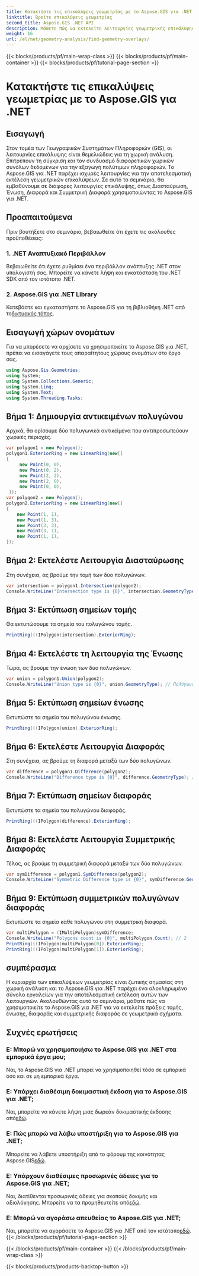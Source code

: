 ```yaml
---
title: Κατακτήστε τις επικαλύψεις γεωμετρίας με το Aspose.GIS για .NET
linktitle: Βρείτε επικαλύψεις γεωμετρίας
second_title: Aspose.GIS .NET API
description: Μάθετε πώς να εκτελείτε λειτουργίες γεωμετρικής επικάλυψης χρησιμοποιώντας το Aspose.GIS για .NET. Κύρια πράξεις τομής, ένωσης, διαφοράς και συμμετρικής διαφοράς.
weight: 16
url: /el/net/geometry-analysis/find-geometry-overlays/
---
```


{{< blocks/products/pf/main-wrap-class >}}
{{< blocks/products/pf/main-container >}}
{{< blocks/products/pf/tutorial-page-section >}}

# Κατακτήστε τις επικαλύψεις γεωμετρίας με το Aspose.GIS για .NET

## Εισαγωγή
Στον τομέα των Γεωγραφικών Συστημάτων Πληροφοριών (GIS), οι λειτουργίες επικάλυψης είναι θεμελιώδεις για τη χωρική ανάλυση. Επιτρέπουν τη σύγκριση και τον συνδυασμό διαφορετικών χωρικών συνόλων δεδομένων για την εξαγωγή πολύτιμων πληροφοριών. Το Aspose.GIS για .NET παρέχει ισχυρές λειτουργίες για την αποτελεσματική εκτέλεση γεωμετρικών επικαλύψεων. Σε αυτό το σεμινάριο, θα εμβαθύνουμε σε διάφορες λειτουργίες επικάλυψης, όπως Διασταύρωση, Ένωση, Διαφορά και Συμμετρική Διαφορά χρησιμοποιώντας το Aspose.GIS για .NET.
## Προαπαιτούμενα
Πριν βουτήξετε στο σεμινάριο, βεβαιωθείτε ότι έχετε τις ακόλουθες προϋποθέσεις:
### 1. .NET Αναπτυξιακό Περιβάλλον
Βεβαιωθείτε ότι έχετε ρυθμίσει ένα περιβάλλον ανάπτυξης .NET στον υπολογιστή σας. Μπορείτε να κάνετε λήψη και εγκατάσταση του .NET SDK από τον ιστότοπο .NET.
### 2. Aspose.GIS για .NET Library
 Κατεβάστε και εγκαταστήστε το Aspose.GIS για τη βιβλιοθήκη .NET από το[δικτυακός τόπος](https://releases.aspose.com/gis/net/).
## Εισαγωγή χώρων ονομάτων
Για να μπορέσετε να αρχίσετε να χρησιμοποιείτε το Aspose.GIS για .NET, πρέπει να εισαγάγετε τους απαραίτητους χώρους ονομάτων στο έργο σας.
```csharp
using Aspose.Gis.Geometries;
using System;
using System.Collections.Generic;
using System.Linq;
using System.Text;
using System.Threading.Tasks;
```

## Βήμα 1: Δημιουργία αντικειμένων πολυγώνου
Αρχικά, θα ορίσουμε δύο πολυγωνικά αντικείμενα που αντιπροσωπεύουν χωρικές περιοχές.
```csharp
var polygon1 = new Polygon();
polygon1.ExteriorRing = new LinearRing(new[]
{
	 new Point(0, 0),
	 new Point(0, 2),
	 new Point(2, 2),
	 new Point(2, 0),
	 new Point(0, 0),
 });
var polygon2 = new Polygon();
polygon2.ExteriorRing = new LinearRing(new[]
{
	new Point(1, 1),
	new Point(1, 3),
	new Point(3, 3),
	new Point(3, 1),
	new Point(1, 1),
});
```
## Βήμα 2: Εκτελέστε Λειτουργία Διασταύρωσης
Στη συνέχεια, ας βρούμε την τομή των δύο πολυγώνων.
```csharp
var intersection = polygon1.Intersection(polygon2);
Console.WriteLine("Intersection type is {0}", intersection.GeometryType); // Πολύγωνο
```
## Βήμα 3: Εκτύπωση σημείων τομής
Θα εκτυπώσουμε τα σημεία του πολυγώνου τομής.
```csharp
PrintRing(((IPolygon)intersection).ExteriorRing);
```
## Βήμα 4: Εκτελέστε τη λειτουργία της Ένωσης
Τώρα, ας βρούμε την ένωση των δύο πολυγώνων.
```csharp
var union = polygon1.Union(polygon2);
Console.WriteLine("Union type is {0}", union.GeometryType); // Πολύγωνο
```
## Βήμα 5: Εκτύπωση σημείων ένωσης
Εκτυπώστε τα σημεία του πολυγώνου ένωσης.
```csharp
PrintRing(((IPolygon)union).ExteriorRing);
```
## Βήμα 6: Εκτελέστε Λειτουργία Διαφοράς
Στη συνέχεια, ας βρούμε τη διαφορά μεταξύ των δύο πολυγώνων.
```csharp
var difference = polygon1.Difference(polygon2);
Console.WriteLine("Difference type is {0}", difference.GeometryType); // Πολύγωνο
```
## Βήμα 7: Εκτύπωση σημείων διαφοράς
Εκτυπώστε τα σημεία του πολυγώνου διαφοράς.
```csharp
PrintRing(((IPolygon)difference).ExteriorRing);
```
## Βήμα 8: Εκτελέστε Λειτουργία Συμμετρικής Διαφοράς
Τέλος, ας βρούμε τη συμμετρική διαφορά μεταξύ των δύο πολυγώνων.
```csharp
var symDifference = polygon1.SymDifference(polygon2);
Console.WriteLine("Symmetric Difference type is {0}", symDifference.GeometryType); // Πολύγωνο
```
## Βήμα 9: Εκτύπωση συμμετρικών πολυγώνων διαφοράς
Εκτυπώστε τα σημεία κάθε πολυγώνου στη συμμετρική διαφορά.
```csharp
var multiPolygon = (IMultiPolygon)symDifference;
Console.WriteLine("Polygons count is {0}", multiPolygon.Count); // 2
PrintRing(((IPolygon)multiPolygon[0]).ExteriorRing);
PrintRing(((IPolygon)multiPolygon[1]).ExteriorRing);
```
## συμπέρασμα
Η κυριαρχία των επικαλύψεων γεωμετρίας είναι ζωτικής σημασίας στη χωρική ανάλυση και το Aspose.GIS για .NET παρέχει ένα ολοκληρωμένο σύνολο εργαλείων για την αποτελεσματική εκτέλεση αυτών των λειτουργιών. Ακολουθώντας αυτό το σεμινάριο, μάθατε πώς να χρησιμοποιείτε το Aspose.GIS για .NET για να εκτελείτε πράξεις τομής, ένωσης, διαφοράς και συμμετρικής διαφοράς σε γεωμετρικά σχήματα.
## Συχνές ερωτήσεις
### Ε: Μπορώ να χρησιμοποιήσω το Aspose.GIS για .NET στα εμπορικά έργα μου;
Ναι, το Aspose.GIS για .NET μπορεί να χρησιμοποιηθεί τόσο σε εμπορικά όσο και σε μη εμπορικά έργα.
### Ε: Υπάρχει διαθέσιμη δοκιμαστική έκδοση για το Aspose.GIS για .NET;
 Ναι, μπορείτε να κάνετε λήψη μιας δωρεάν δοκιμαστικής έκδοσης από[εδώ](https://releases.aspose.com/).
### Ε: Πώς μπορώ να λάβω υποστήριξη για το Aspose.GIS για .NET;
 Μπορείτε να λάβετε υποστήριξη από το φόρουμ της κοινότητας Aspose.GIS[εδώ](https://forum.aspose.com/c/gis/33).
### Ε: Υπάρχουν διαθέσιμες προσωρινές άδειες για το Aspose.GIS για .NET;
 Ναι, διατίθενται προσωρινές άδειες για σκοπούς δοκιμής και αξιολόγησης. Μπορείτε να τα προμηθευτείτε από[εδώ](https://purchase.aspose.com/temporary-license/).
### Ε: Μπορώ να αγοράσω απευθείας το Aspose.GIS για .NET;
 Ναι, μπορείτε να αγοράσετε το Aspose.GIS για .NET από τον ιστότοπο[εδώ](https://purchase.aspose.com/buy).
{{< /blocks/products/pf/tutorial-page-section >}}

{{< /blocks/products/pf/main-container >}}
{{< /blocks/products/pf/main-wrap-class >}}

{{< blocks/products/products-backtop-button >}}

